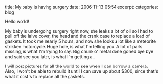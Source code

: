 title: My baby is having surgery
date: 2006-11-13 05:54
excerpt: 
categories: blog

Hello world!

My baby is undergoing surgery right now, she leaks a lot of oil so I  had to pull off the lalve cover, the  head and the  crank case to replace a load of gaskets. It took me nearly 5 hours, and now she looks a lot like a meteorite strikken motorcycle. Huge hole, is what I'm telling you. A lot of parts missing, is what I'm trying to say. Big chunk o' metal done goned bye bye and said see you later, is what I'm getting at.

I will post pictures for all the world to see when I can borrow a camera. Also, I won't be able to rebuild it until I can save up about $300, since that's what it cost's to replace all the gaskets.